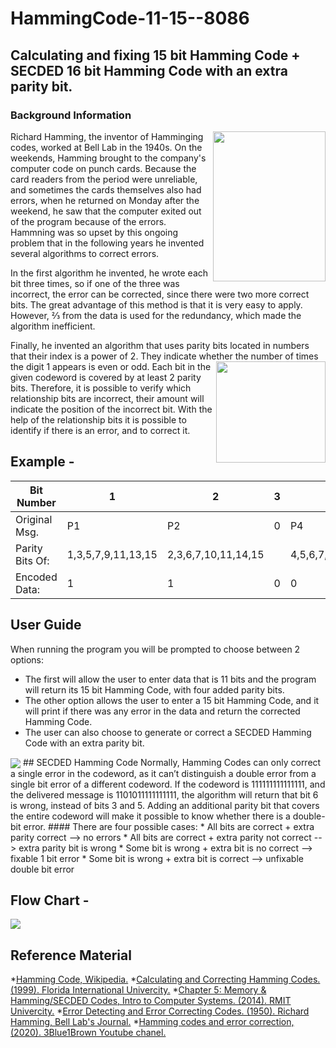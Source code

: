 # HammingCode-11-15--8086
## Calculating and fixing 15 bit Hamming Code + SECDED 16 bit Hamming Code with an extra parity bit. 
### Background Information
<img align="right" width="180" height="240" src = "https://user-images.githubusercontent.com/80382873/121411089-ee33fc00-c96b-11eb-9e89-25ae1cc62645.jpg">
Richard Hamming, the inventor of Hamminging codes, worked at Bell Lab in the 1940s. On the weekends, Hamming brought to the company's computer code on punch cards. Because the card readers from the period were unreliable, and sometimes the cards themselves also had errors, when he returned on Monday after the weekend, he saw that the computer exited out of the program because of the errors. Hammning was so upset by this ongoing problem that in the following years he invented several algorithms to correct errors.

In the first algorithm he invented, he wrote each bit three times, so if one of the three was incorrect, the error can be corrected, since there were two more correct bits. The great advantage of this method is that it is very easy to apply. However, ⅔ from the data is used for the redundancy, which made the algorithm inefficient.

Finally, he invented an algorithm that uses parity bits located in numbers that their index is a power of 2. They indicate whether the number of times the digit 1 
<img align="right" width="175" height="162" src = "https://user-images.githubusercontent.com/80382873/121413739-abbfee80-c96e-11eb-87b0-f02618ec2a0f.png">
appears is even or odd. Each bit in the given codeword is covered by at least 2 parity bits. 
Therefore, it is possible to verify which relationship bits are incorrect, their amount will indicate the position of the incorrect bit. With the help of the relationship bits it is possible to identify if there is an error, and to correct it.

## Example - 
Bit Number | 1 | 2 | 3 | 4 | 5 | 6 | 7 | 8 | 9 | 10 | 11 | 12 | 13 | 14 | 15
-----------|---|---|---|---|---|---|---|---|---|----|----|----|----|----|----
Original Msg. | P1 | P2 | 0 | P4 | 1 | 1 | 0 | P4 | 1 | 0 | 0 | 1 | 1 | 0 | 0
Parity Bits Of: | 1,3,5,7,9,11,13,15 | 2,3,6,7,10,11,14,15 | | 4,5,6,7,12,14,15 | | | | 8,9,10,11,12,14,15 | | | | | | |
Encoded Data: | 1 | 1 | 0 | 0 | 1 | 1 | 0 | 1 | 1 | 0 | 0 | 1 | 1 | 0 | 0 |

## User Guide
When running the program you will be prompted to choose between 2 options: 
* The first will allow the user to enter data that is 11 bits and the program will return its 15 bit Hamming Code, with four added parity bits. 
* The other option allows the user to enter a 15 bit Hamming Code, and it will print if there was any error in the data and return the corrected Hamming Code.
* The user can also choose to generate or correct a SECDED Hamming Code with an extra parity bit.
<img align="center" src = "https://user-images.githubusercontent.com/80382873/121419679-e3319980-c974-11eb-8607-40599763e426.png">
## SECDED Hamming Code
Normally, Hamming Codes can only correct a single error in the codeword, as it can’t distinguish a double error from a single bit error of a different codeword. If the codeword is 111111111111111, and the delivered message is 1101011111111111, the algorithm will return that bit 6 is wrong, instead of bits 3 and 5. Adding an additional parity bit that covers the entire codeword will make it possible to know whether there is a double-bit error.
#### There are four possible cases:
* All bits are correct + extra parity correct --> no errors
* All bits are correct + extra parity not correct --> extra parity bit is wrong
* Some bit is wrong + extra bit is no correct --> fixable 1 bit error
* Some bit is wrong + extra bit is correct --> unfixable double bit error

## Flow Chart - 
<img align="center" src = "https://github.com/Bnux256/HammingCode-11-15--8086/blob/main/ProjectDiagram.png?raw=true">

## Reference Material
*[Hamming Code, Wikipedia.](https://en.wikipedia.org/wiki/Hamming_code)
*[Calculating and Correcting Hamming Codes. (1999). Florida International Univercity.](http://users.cs.fiu.edu/~downeyt/cop3402/hamming.html)
*[Chapter 5: Memory & Hamming/SECDED Codes, Intro to Computer Systems. (2014). RMIT Univercity.](https://www.dlsweb.rmit.edu.au/set/Courses/Content/CSIT/oua/cpt160/2014sp4/chapter/05/CodingSchemes.html)
*[Error Detecting and Error Correcting Codes. (1950). Richard Hamming, Bell Lab's Journal.](http://guest.engelschall.com/~sb/hamming/)
*[Hamming codes and error correction, (2020). 3Blue1Brown Youtube chanel.](https://www.youtube.com/watch?v=X8jsijhllIA&)
